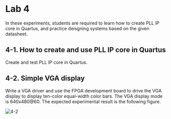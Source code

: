 # Lab 4

In these experiments, students are required to learn how to create PLL IP core in Quartus, and practice deisgning systems based on the given datasheet.

## 4-1. How to create and use PLL IP core in Quartus 

Create and test PLL IP core in Quartus.

## 4-2. Simple VGA display

Write a VGA driver and use the FPGA development board to drive the VGA display to display ten-color equal-width color bars. The VGA display mode is 640x480@60. The expected experimental result is the following figure.

![4-2](https://raw.githubusercontent.com/pikipity/FPGA-Laboratory/main/Lab4/4-2Image.png)
